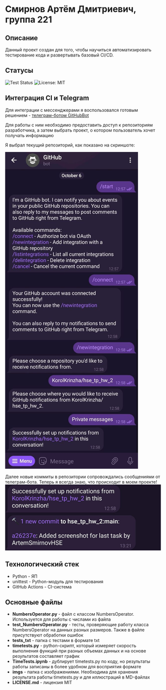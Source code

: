 # Смирнов Артём Дмитриевич, группа 221

## Описание

Данный проект создан для того, чтобы научиться автоматизировать тестирование кода и развертывать базовый CI/CD.

## Статусы

![Test Status](https://github.com/KorolKrinzha/hse_tp_hw_2/actions/workflows/TestNumbersOperator.yml/badge.svg)
![License: MIT](https://img.shields.io/badge/License-MIT-blue.svg)

## Интеграция CI и Telegram

Для интеграции с мессенджерами я воспользовался готовым решением - [телеграм-ботом GitHubBot](https://t.me/GitHubBot)

Для работы с ним необходимо предоставить доступ к репозиториям разработчика, а затем выбрать проект, о котором пользователь хочет получать информацию

Я выбрал текущий репозиторий, как показано на скриншоте:

![Скриншот 1](https://github.com/KorolKrinzha/hse_tp_hw_2/blob/main/imgs/screenshot_1.png)

Далее новые коммиты в репозитории сопровождались сообщениями от телеграм-бота. Теперь я всегда знаю, что происходит в моем проекте!
![Скриншот 2](https://github.com/KorolKrinzha/hse_tp_hw_2/blob/main/imgs/screenshot_2.png)

## Технологический стек

- Python - ЯП
- unittest - Python-модуль для тестирования
- GitHub Actions - CI-система

## Основные файлы

- **NumbersOperator.py** - файл с классом NumbersOperator. Используется для работы с числами из файла
- **test_NumbersOperator.py** - тесты, проверяющие работу класса NumbersOperator на данных разных размеров. Также в файле присутствуют обработки ошибок
- **tests_txt** - папка с тестами в формате txt
- **timetests.py** - python-скрипт, который измеряет скорость выполнения функций при разных объемах данных и на основе результатов составляет график
- **TimeTests.ipynb** - дублирует timetests.py по коду, но результаты работы записаны в более удобном для восприятия формате
- **imgs** - папка с изображениями. Необходима для хранения результата работы timetests.py и для иллюстраций в MD-файлах
- **LICENSE.md** - лицензия MIT
